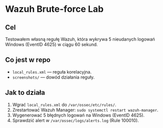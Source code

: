 # Wazuh Brute-force Lab

## Cel
Testowałem własną regułę Wazuh, która wykrywa 5 nieudanych logowań Windows (EventID 4625) w ciągu 60 sekund.

## Co jest w repo
- `local_rules.xml` — reguła korelacyjna.
- `screenshots/` — dowód działania reguły.

## Jak to działa
1. Wgrać `local_rules.xml` do `/var/ossec/etc/rules/`.
2. Zrestartować Wazuh Manager: `sudo systemctl restart wazuh-manager`.
3. Wygenerować 5 błędnych logowań na Windows (EventID 4625).
4. Sprawdzić alert w `/var/ossec/logs/alerts.log` (Rule 100010).
